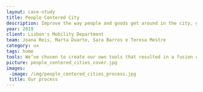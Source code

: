 ```yaml
---
layout: case-study
title: People Centered City
description: Improve the way people and goods get around in the city, getting them from A to B in the best way possible.
year: 2019
client: Lisbon's Mobility Department
team: Joana Reis, Marta Duarte, Sara Barros e Teresa Mestre
category: ux
tags: home
tools: We’ve chosen to create our own tools that resulted in a fusion of “a day in the life” and a customer journey map. The goal was to collect information about the routes, means of transport, touchpoints, thoughts and emotions of our interviewees.
picture: people_centered_cities_cover.jpg
images:
 -image: /img/people_centered_cities_process.jpg
 title: Our process
---
```

